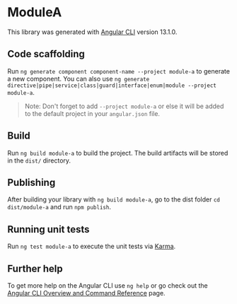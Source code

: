 # ModuleA

This library was generated with [Angular CLI](https://github.com/angular/angular-cli) version 13.1.0.

## Code scaffolding

Run `ng generate component component-name --project module-a` to generate a new component. You can also use `ng generate directive|pipe|service|class|guard|interface|enum|module --project module-a`.
> Note: Don't forget to add `--project module-a` or else it will be added to the default project in your `angular.json` file. 

## Build

Run `ng build module-a` to build the project. The build artifacts will be stored in the `dist/` directory.

## Publishing

After building your library with `ng build module-a`, go to the dist folder `cd dist/module-a` and run `npm publish`.

## Running unit tests

Run `ng test module-a` to execute the unit tests via [Karma](https://karma-runner.github.io).

## Further help

To get more help on the Angular CLI use `ng help` or go check out the [Angular CLI Overview and Command Reference](https://angular.io/cli) page.
